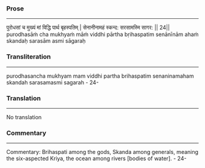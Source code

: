 ### Prose 
 --- 
पुरोधसां च मुख्यं मां विद्धि पार्थ बृहस्पतिम् |
सेनानीनामहं स्कन्द: सरसामस्मि सागर: || 24||
purodhasāṁ cha mukhyaṁ māṁ viddhi pārtha bṛihaspatim
senānīnām ahaṁ skandaḥ sarasām asmi sāgaraḥ

### Transliteration 
 --- 
purodhasancha mukhyam mam viddhi partha brihaspatim senaninamaham skandah sarasamasmi sagarah - 24-

### Translation 
 --- 
No translation

### Commentary 
 --- 
Commentary: Brihaspati among the gods, Skanda among generals, meaning the six-aspected Kriya, the ocean among rivers [bodies of water]. - 24-